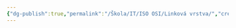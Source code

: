```yaml
---
{"dg-publish":true,"permalink":"/Škola/IT/ISO OSI/Linková vrstva/","created":"2024-02-22T18:02:23.970+01:00","updated":"2024-03-13T18:17:54.641+01:00"}
---
```


